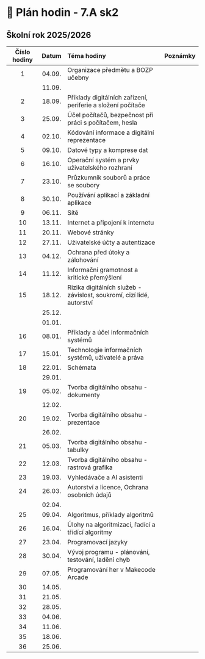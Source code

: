 # 📅 Plán hodin - 7.A sk2

## Školní rok 2025/2026

| Číslo hodiny | Datum  | Téma hodiny                                                           | Poznámky |
| :----------: | :----: | :-------------------------------------------------------------------- | :------- |
|      1       | 04.09. | Organizace předmětu a BOZP učebny                                     |          |
|              | 11.09. |                                                                       |          |
|      2       | 18.09. | Příklady digitálních zařízení, periferie a složení počítače           |          |
|      3       | 25.09. | Účel počítačů, bezpečnost při práci s počítačem, hesla                |          |
|      4       | 02.10. | Kódování informace a digitální reprezentace                           |          |
|      5       | 09.10. | Datové typy a komprese dat                                            |          |
|      6       | 16.10. | Operační systém a prvky uživatelského rozhraní                        |          |
|      7       | 23.10. | Průzkumník souborů a práce se soubory                                 |          |
|      8       | 30.10. | Používání aplikací a základní aplikace                                |          |
|      9       | 06.11. | Sítě                                                                  |          |
|      10      | 13.11. | Internet a připojení k internetu                                      |          |
|      11      | 20.11. | Webové stránky                                                        |          |
|      12      | 27.11. | Uživatelské účty a autentizace                                        |          |
|      13      | 04.12. | Ochrana před útoky a zálohování                                       |          |
|      14      | 11.12. | Informační gramotnost a kritické přemýšlení                           |          |
|      15      | 18.12. | Rizika digitálních služeb - závislost, soukromí, cizí lidé, autorství |          |
|              | 25.12. |                                                                       |          |
|              | 01.01. |                                                                       |          |
|      16      | 08.01. | Příklady a účel informačních systémů                                  |          |
|      17      | 15.01. | Technologie informačních systémů, uživatelé a práva                   |          |
|      18      | 22.01. | Schémata                                                              |          |
|              | 29.01. |                                                                       |          |
|      19      | 05.02. | Tvorba digitálního obsahu - dokumenty                                 |          |
|              | 12.02. |                                                                       |          |
|      20      | 19.02. | Tvorba digitálního obsahu - prezentace                                |          |
|              | 26.02. |                                                                       |          |
|      21      | 05.03. | Tvorba digitálního obsahu - tabulky                                   |          |
|      22      | 12.03. | Tvorba digitálního obsahu - rastrová grafika                          |          |
|      23      | 19.03. | Vyhledávače a AI asistenti                                            |          |
|      24      | 26.03. | Autorství a licence, Ochrana osobních údajů                           |          |
|              | 02.04. |                                                                       |          |
|      25      | 09.04. | Algoritmus, příklady algoritmů                                        |          |
|      26      | 16.04. | Úlohy na algoritmizaci, řadící a třídící algoritmy                    |          |
|      27      | 23.04. | Programovací jazyky                                                   |          |
|      28      | 30.04. | Vývoj programu - plánování, testování, ladění chyb                    |          |
|      29      | 07.05. | Programování her v Makecode Arcade                                    |          |
|      30      | 14.05. |                                                                       |          |
|      31      | 21.05. |                                                                       |          |
|      32      | 28.05. |                                                                       |          |
|      33      | 04.06. |                                                                       |          |
|      34      | 11.06. |                                                                       |          |
|      35      | 18.06. |                                                                       |          |
|      36      | 25.06. |                                                                       |          |
